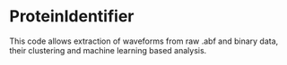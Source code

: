 # ProteinIdentifier

This code allows extraction of waveforms from raw .abf and binary data, their clustering and machine learning based analysis.
